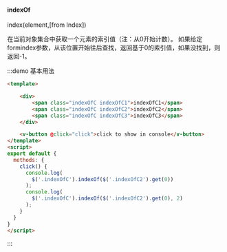 #### indexOf

index(element,[from
Index]) 

在当前对象集合中获取一个元素的索引值（注：从0开始计数）。
如果给定formindex参数，从该位置开始往后查找，返回基于0的索引值，如果没找到，则返回-1。

:::demo 基本用法
```html
<template>

    <div>
        <span class="indexOfC indexOfC1">indexOfC1</span>
        <span class="indexOfC indexOfC2">indexOfC2</span>
        <span class="indexOfC indexOfC3">indexOfC3</span>
    </div>

    <v-button @click="click">click to show in console</v-button>
</template>
<script>
export default {
  methods: {
    click() {
      console.log(
        $('.indexOfC').indexOf($('.indexOfC2').get(0))
      );
      console.log(
        $('.indexOfC').indexOf($('.indexOfC2').get(0), 2)
      );
    }
  }
}
</script>
```
:::
